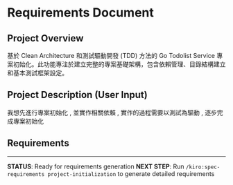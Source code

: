 # Requirements Document

## Project Overview
基於 Clean Architecture 和測試驅動開發 (TDD) 方法的 Go Todolist Service 專案初始化。此功能專注於建立完整的專案基礎架構，包含依賴管理、目錄結構建立和基本測試框架設定。

## Project Description (User Input)
我想先進行專案初始化 , 並實作相關依賴 , 實作的過程需要以測試為驅動 , 逐步完成專案初始化

## Requirements
<!-- Detailed user stories will be generated in /kiro:spec-requirements phase -->

---
**STATUS**: Ready for requirements generation
**NEXT STEP**: Run `/kiro:spec-requirements project-initialization` to generate detailed requirements